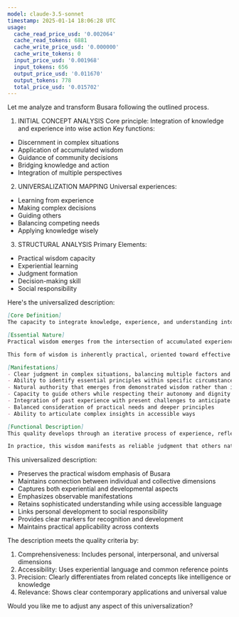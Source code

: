 ```yaml
---
model: claude-3.5-sonnet
timestamp: 2025-01-14 18:06:28 UTC
usage:
  cache_read_price_usd: '0.002064'
  cache_read_tokens: 6881
  cache_write_price_usd: '0.000000'
  cache_write_tokens: 0
  input_price_usd: '0.001968'
  input_tokens: 656
  output_price_usd: '0.011670'
  output_tokens: 778
  total_price_usd: '0.015702'
---
```


Let me analyze and transform Busara following the outlined process.

1. INITIAL CONCEPT ANALYSIS
Core principle: Integration of knowledge and experience into wise action
Key functions:
- Discernment in complex situations
- Application of accumulated wisdom
- Guidance of community decisions
- Bridging knowledge and action
- Integration of multiple perspectives

2. UNIVERSALIZATION MAPPING
Universal experiences:
- Learning from experience
- Making complex decisions
- Guiding others
- Balancing competing needs
- Applying knowledge wisely

3. STRUCTURAL ANALYSIS
Primary Elements:
- Practical wisdom capacity
- Experiential learning
- Judgment formation
- Decision-making skill
- Social responsibility

Here's the universalized description:

```markdown
[Core Definition]
The capacity to integrate knowledge, experience, and understanding into wise action, characterized by discerning judgment that considers both immediate circumstances and broader implications. It manifests as the ability to navigate complexity while maintaining alignment with fundamental truths and collective wellbeing.

[Essential Nature]
Practical wisdom emerges from the intersection of accumulated experience, deep understanding, and refined judgment. It represents the maturation of knowledge into wisdom through lived experience and reflection, enabling one to perceive the essential nature of situations and respond appropriately. This quality combines intellectual comprehension with intuitive understanding, allowing for decisions that honor both immediate circumstances and longer-term implications.

This form of wisdom is inherently practical, oriented toward effective action rather than mere contemplation. It manifests as the capacity to recognize patterns, understand contexts, and discern appropriate responses that serve both individual and collective wellbeing.

[Manifestations]
- Clear judgment in complex situations, balancing multiple factors and perspectives
- Ability to identify essential principles within specific circumstances
- Natural authority that emerges from demonstrated wisdom rather than imposed power
- Capacity to guide others while respecting their autonomy and dignity
- Integration of past experience with present challenges to anticipate future implications
- Balanced consideration of practical needs and deeper principles
- Ability to articulate complex insights in accessible ways

[Functional Description]
This quality develops through an iterative process of experience, reflection, and application. It begins with basic pattern recognition and grows through conscious integration of lessons learned, gradually expanding to encompass broader contexts and deeper principles. As it matures, it enables increasingly refined discrimination between surface appearances and underlying truths, while maintaining practical effectiveness in day-to-day situations.

In practice, this wisdom manifests as reliable judgment that others naturally trust and seek out. It operates through a combination of analytical understanding and intuitive grasp, allowing for rapid yet thorough assessment of situations. This enables responses that address immediate needs while serving longer-term development and broader wellbeing, characteristically finding solutions that benefit both individual and community interests.
```

This universalized description:
- Preserves the practical wisdom emphasis of Busara
- Maintains connection between individual and collective dimensions
- Captures both experiential and developmental aspects
- Emphasizes observable manifestations
- Retains sophisticated understanding while using accessible language
- Links personal development to social responsibility
- Provides clear markers for recognition and development
- Maintains practical applicability across contexts

The description meets the quality criteria by:
1. Comprehensiveness: Includes personal, interpersonal, and universal dimensions
2. Accessibility: Uses experiential language and common reference points
3. Precision: Clearly differentiates from related concepts like intelligence or knowledge
4. Relevance: Shows clear contemporary applications and universal value

Would you like me to adjust any aspect of this universalization?